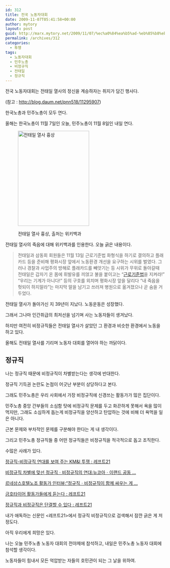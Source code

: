 ```yaml
---
id: 312
title: 전국 노동자대회
date: 2009-11-07T05:41:58+00:00
author: mytory
layout: post
guid: http://marx.mytory.net/2009/11/07/%ec%a0%84%ea%b5%ad-%eb%85%b8%eb%8f%99%ec%9e%90%eb%8c%80%ed%9a%8c/
permalink: /archives/312
categories:
  - 투쟁
tags:
  - 노동자대회
  - 민주노총
  - 비정규직
  - 전태일
  - 정규직
---
```

전국 노동자대회는 전태일 열사의 정신을 계승하자는 취지가 담긴 행사다.
  
(참고 : <a title="[http://blog.daum.net/pnn518/11295907]로 이동합니다." target="_blank" href="http://blog.daum.net/pnn518/11295907">http://blog.daum.net/pnn518/11295907</a>) 

한국노총과 민주노총이 모두 연다.

올해는 한국노총이 11월 7일인 오늘, 민주노총이 11월 8일인 내일 연다.<figure style="width: 225px" class="wp-caption aligncenter">

<img src="http://marx.mytory.net/wp-content/uploads/1/cfile28.uf.171B3E184AF508558FD328.jpg" width="225" height="300" alt="전태일 열사 흉상 " filename="cfile28.uf.171B3E184AF508558FD328.jpg" filemime="" /><figcaption class="wp-caption-text">전태일 열사 흉상, 출처는 위키백과</figcaption></figure> 

전태일 열사의 죽음에 대해 위키백과를 인용한다. 오늘 긁은 내용이다.

> 전태일과 삼동회 회원들은 11월 13일 근로기준법 화형식을 하기로 결의하고 플래카드 등을 준비해 평화시장 앞에서 노동환경 개선을 요구하는 시위를 벌였다. 그러나 경찰과 사업주의 방해로 플래카드를 빼앗기는 등 시위가 무위로 돌아갈때 전태일은 갑자기 온 몸에 휘발유를 끼얹고 불을 붙이고는 &#8220;[근로기준법](http://ko.wikipedia.org/wiki/%EA%B7%BC%EB%A1%9C%EA%B8%B0%EC%A4%80%EB%B2%95 "근로기준법")을 지켜라!&#8221; &#8220;우리는 기계가 아니다!&#8221; 등의 구호를 외치며 평화시장 앞을 달리다 &#8220;내 죽음을 헛되이 하지말라&#8221;는 마지막 말을 남기고 쓰러져 병원으로 옮겨졌으나 곧 숨을 거두었다.

전태일 열사가 돌아가신 지 39년이 지났다. 노동운동은 성장했다.

그래서 그나마 인간취급의 최저선을 넘기며 사는 노동자들이 생겨났다.

하지만 여전히 비정규직들은 전태일 열사가 살았던 그 환경과 비슷한 환경에서 노동을 하고 있다.

올해도 전태일 열사를 기리며 노동자 대회를 열어야 하는 까닭이다.

## 정규직

나는 정규직 때문에 비정규직이 차별받는다는 생각에 반대한다.

정규직 기득권 논란도 논점이 어긋난 부분이 상당하다고 본다.

그래도 민주노총은 우리 사회에서 가장 비정규직에 신경쓰는 활동가가 많은 집단이다.

민주노총 중앙 간부들의 소심함 탓에 비정규직 문제를 두고 화끈하게 못해서 욕을 많이 먹지만, 그래도 소심하게 돕는게 비정규직을 양산하고 탄압하는 것에 비해 더 욕먹을 일은 아니다.

근본 문제와 부차적인 문제를 구분해야 한다는 게 내 생각이다.

그리고 민주노총 정규직들 중 어떤 정규직들은 비정규직을 적극적으로 돕고 조직한다.

수많은 사례가 있다.

<a target="_blank" href="http://wspaper.org/article/3158">정규직-비정규직 연대를 보여 주는 KM&I 투쟁 : 레프트21</a>

<a target="_blank" href="http://wspaper.org/article/4281">비정규직 차별에 맞선 정규직ㆍ비정규직의 연대:뉴코아ㆍ이랜드 공동 &#8230;</a>

<a target="_blank" href="http://wspaper.org/article/4131">르네상스호텔노조 활동가 인터뷰:“정규직ㆍ비정규직이 함께 싸우는 게 &#8230;</a>

<a target="_blank" href="http://wspaper.org/article/1269">금호타이어 활동가들에게 듣는다 : 레프트21</a>

<a target="_blank" href="http://wspaper.org/article/1983">정규직과 비정규직은 단결할 수 있다 : 레프트21</a>

내가 애독하는 신문인 &lt;레프트21&gt;에서 정규직 비정규직으로 검색해서 잠깐 긁은 게 저 정도다.

아직 우리에게 희망은 있다.

나는 오늘 민주노총 노동자 대회의 전야제에 참석하고, 내일은 민주노총 노동자 대회에 참석할 생각이다.

노동자들이 힘내서 모든 억압받는 자들의 호민관이 되는 그 날을 위하여.
